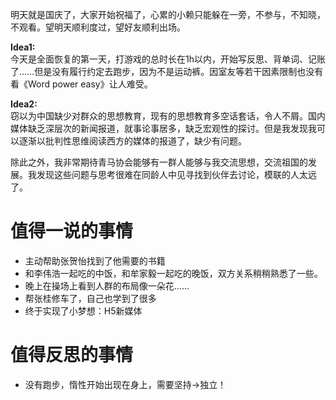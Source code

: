 明天就是国庆了，大家开始祝福了，心累的小赖只能躲在一旁，不参与，不知晓，不观看。望明天顺利度过，望好友顺利出场。

**Idea1:**  
今天是全面恢复的第一天，打游戏的总时长在1h以内，开始写反思、背单词、记账了……但是没有履行约定去跑步，因为不是运动裤。因室友等若干因素限制也没有看《Word power easy》让人难受。 

**Idea2:**  
窃以为中国缺少对群众的思想教育，现有的思想教育多空话套话，令人不屑。国内媒体缺乏深层次的新闻报道，就事论事居多，缺乏宏观性的探讨。但是我发现我可以逐渐以批判性思维阅读西方的媒体的报道了，缺少有问题。

除此之外，我非常期待青马协会能够有一群人能够与我交流思想，交流祖国的发展。我发现这些问题与思考很难在同龄人中见寻找到伙伴去讨论，模联的人太远了。  
# 值得一说的事情
+ 主动帮助张贺怡找到了他需要的书籍
+ 和李伟浩一起吃的中饭，和牟家毅一起吃的晚饭，双方关系稍稍熟悉了一些。
+ 晚上在操场上看到人群的布局像一朵花……
+ 帮张桂修车了，自己也学到了很多
+ 终于实现了小梦想：H5新媒体
# 值得反思的事情
+ 没有跑步，惰性开始出现在身上，需要坚持->独立！